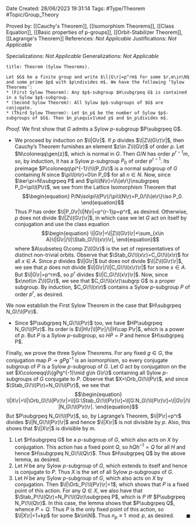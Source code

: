 <div class="topSpace"></div>

Date Created: 28/06/2023 19:31:14
Tags: #Type/Theorem #Topic/Group_Theory

Proved by: [[Cauchy's Theorem]], [[Isomorphism Theorems]], [[Class Equation]], [[Basic properties of p-groups]], [[Orbit-Stabilizer Theorem]], [[Lagrange's Theorem]]
References: <i>Not Applicable</i>
Justifications: <i>Not Applicable</i>

Specializations: <i>Not Applicable</i>
Generalizations: <i>Not Applicable</i>

``` ad-Theorem
title: Theorem (Sylow Theorems).

Let $G$ be a finite group and write $\l|G\r|=p^rm$ for some $r,m\in\N$ and some prime $p$ with $p\ndivides m$. We have the following ‘Sylow Theorems’:
* (First Sylow Theorem): Any $p$-subgroup $H\subgrpeq G$ is contained in a Sylow $p$-subgroup.
* (Second Sylow Theorem): All Sylow $p$-subgroups of $G$ are conjugate.
* (Third Sylow Theorem): Let $n_p$ be the number of Sylow $p$-subgroups of $G$. Then $n_p\equiv1\mod p$ and $n_p\divides m$.

```

<i>Proof.</i> We first show that $G$ admits a Sylow $p$-subgroup $P\subgrpeq G$.
* We proceed by induction on $\l|G\r|$. If $p$ divides $\l|Z\l(G\r)\r|$, then Cauchy’s Theorem furnishes an element $z\in Z\l(G\r)$ of order $p$. Let $N\coloneqq\gen{z}$, which is normal in $G$. Then $G/N$ has order $p^{r-1}m$, so, by induction, it has a Sylow $p$-subgroup $P_0$ of order $p^{r-1}$. Its preimage $P\coloneqq\pi^{-1}\!\l(P_0\r)$ is a normal subgroup of $G$ containing $N$ since $\pi\l(n\r)=0\in P_0$ for all $n\in N$. Now, since $\ker\pi=N\subgrpeq P$ and $\pi\l(N\r)=\l\{e\r\}\nsubgrpeq P_0=\pi\l(P\r)$, we see from the Lattice Isomorphism Theorem that
$$\begin{equation}
    P/N\iso\pi\l(P\r)/\pi\l(N\r)=P_0/\l\{e\r\}\iso P_0.
\end{equation}$$
Thus $P$ has order $\l|P_0\r|\l|N\r|=p^{r-1}p=p^r$, as desired. Otherwise, $p$ does not divide $\l|Z\l(G\r)\r|$, in which case we let $G$ act on itself by conjugation and use the class equation
$$\begin{equation}
    \l|G\r|=\l|Z\l(G\r)\r|+\sum_{x\in A}\l|G\r|/\l|\Stab_G\!\l(x\r)\r|,
\end{equation}$$
where $A\subseteq G\comp Z\l(G\r)$ is the set of representatives of distinct non-trivial orbits. Observe that $\Stab_G\!\l(x\r)=C_G\!\l(x\r)$ for all $x\in A$. Since $p$ divides $\l|G\r|$ but does not divide $\l|Z\l(G\r)\r|$, we see that $p$ does not divide $\l|G\r|/\l|C_G\!\l(x\r)\r|$ for some $x\in A$. But $\l|G\r|=p^rm$, so $p^r$ divides $\l|C_G\!\l(x\r)\r|$. Now, since $x\not\in Z\l(G\r)$, we see that $C_G\!\l(x\r)\subgrp G$ is a proper subgroup. By induction, $C_G\!\l(x\r)$ contains a Sylow $p$-subgroup $P$ of order $p^r$, as desired.

We now establish the First Sylow Theorem in the case that $H\subgrpeq N_G\!\l(P\r)$.
* Since $P\subgrpeq N_G\!\l(P\r)$ too, we have $HP\subgrpeq N_G\!\l(P\r)$. Its order is $\l|H\r|\l|P\r|/\l|H\cap P\r|$, which is a power of $p$. But $P$ is a Sylow $p$-subgroup, so $HP=P$ and hence $H\subgrpeq P$.

Finally, we prove the three Sylow Theorems. For any fixed $g\in G$, the conjugation map $P\to gPg^{-1}$ is an isomorphism, so every conjugate subgroup of $P$ is a Sylow $p$-subgroup of $G$. Let $G$ act by conjugation on the set $X\coloneqq\l\{gPg^{-1}\mid g\in G\r\}$ containing all Sylow $p$-subgroups of $G$ conjugate to $P$. Observe that $X=\Orb_G\!\l(P\r)$, and since $\Stab_G\!\l(P\r)=N_G\!\l(P\r)$, we see that
$$\begin{equation}
    \l|X\r|=\l|\Orb_G\!\l(P\r)\r|=\l[G:\Stab_G\!\l(P\r)\r]=\l[G:N_G\!\l(P\r)\r]=\l|G\r|/\l|N_G\!\l(P\r)\r|.
\end{equation}$$
But $P\subgrpeq N_G\!\l(P\r)$, so, by Lagrange’s Theorem, $\l|P\r|=p^r$ divides $\l|N_G\!\l(P\r)\r|$ and hence $\l|X\r|$ is not divisible by $p$. Also, this shows that $\l|X\r|$ is divisible by $m$.
1. Let $H\subgrpeq G$ be a $p$-subgroup of $G$, which also acts on $X$ by conjugation. This action has a fixed point $Q$, so $hQh^{-1}=Q$ for all $H$ and hence $H\subgrpeq N_G\!\l(Q\r)$. Thus $H\subgrpeq Q$ by the above lemma, as desired.
2. Let $H$ be any Sylow $p$-subgroup of $G$, which extends to itself and hence is conjugate to $P$. Thus $X$ is the set of all Sylow $p$-subgroups of $G$. 
3. Let $H$ be any Sylow $p$-subgroup of $G$, which also acts on $X$ by conjugation. Then $\l|\Orb_P\!\l(P\r)\r|=1$, which shows that $P$ is a fixed point of this action. For any $Q\in X$, we also have that $\Stab_P\!\l(Q\r)=N_P\!\l(Q\r)\subgrpeq P$, which is $P$ iff $P\subgrpeq N_P\!\l(Q\r)$. In this case, the lemma shows that $P\subgrpeq Q$, whence $P=Q$. Thus $P$ is the only fixed point of this action, so $\l|X\r|=1+kp$ for some $k\in\N$. Thus $n_p\equiv1\mod p$, as desired.<span style="float:right;">$\blacksquare$</span>
